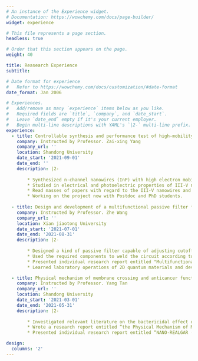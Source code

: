 ```yaml
---
# An instance of the Experience widget.
# Documentation: https://wowchemy.com/docs/page-builder/
widget: experience

# This file represents a page section.
headless: true

# Order that this section appears on the page.
weight: 40

title: Reasearch Experience
subtitle:

# Date format for experience
#   Refer to https://wowchemy.com/docs/customization/#date-format
date_format: Jan 2006

# Experiences.
#   Add/remove as many `experience` items below as you like.
#   Required fields are `title`, `company`, and `date_start`.
#   Leave `date_end` empty if it's your current employer.
#   Begin multi-line descriptions with YAML's `|2-` multi-line prefix.
experience:
  - title: Controllable synthesis and performance test of high-mobility III-V nanowires
    company: Instructed by Professor. Zai-xing Yang
    company_url: ''
    location: Shandong University
    date_start: '2021-09-01'
    date_end: ''
    description: |2-
        
        * Synthesized n-channel nanowires (InP) with high electron mobility and p-channel nanowires (GaSb) with high hole mobility by controllable vapor-solid-solid growth mode of CVD.
        * Studied in electrical and photoelectric properties of III-V nanowires (GaSb, InP) by using Semiconductor Device Analyzer and probe station.
        * Read masses of papers with regard to the III-V nanowires and participated weekly group meetings.
        * Working on the project now with Postdoc and PhD students.
        
  - title: Design and development of a multifunctional passive filter for test circuits of 2D systems
    company: Instructed by Professor. Zhe Wang
    company_url: ''
    location: Xian jiaotong University
    date_start: '2021-07-01'
    date_end: '2021-08-31'
    description: |2-
     
        * Designed a kind of passive filter capable of adjusting cutoff frequency and passband range (1Hz, 100Hz and 1000Hz).
        * Used the required components to weld the circuit according to the designed and simulated circuit diagram. (Three same multifunctional passive filters have been successfully fabricated and the performance is good.)
        * Presented individual research report entitled "Multifunctional Passive Filter" in group meeting.
        * Learned laboratory operations of 2D quantum materials and devices, prepared two-dimensional materials (graphene and hNB) with tapes, combined them into hNB-graphene-hNB structures under high power microscopy, and tested the properties of samples.

  - title: Physical mechanism of membrane crossing and anticancer function of Nano-realgar 
    company: Instructed by Professor. Yang Tan
    company_url: ''
    location: Shandong University
    date_start: '2021-03-01'
    date_end: '2021-05-31'
    description: |2-
     
        * Investigated relevant literature on the bactericidal effect of nanomaterials. 
        * Wrote a research report entitled “the Physical Mechanism of Membrane Crossing and Anticancer Function of Nano-realgar” by summarizing a number of papers, in which a conjecture on the physical mechanism of membrane crossing of Nano-realgar was put forward.
        * Presented individual research report entitled “NANO-REALGAR · ANTI-CANCER · CELL MEMBRANE” in the final seminar.

design:
  columns: '2'
---
```

